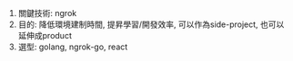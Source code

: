 1. 關鍵技術: ngrok
2. 目的: 降低環境建制時間, 提昇學習/開發效率, 可以作為side-project, 也可以延伸成product
3. 選型: golang, ngrok-go, react